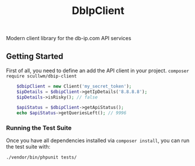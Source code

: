 <p align="center">
    <h1 align="center">
        DbIpClient
    </h1>
</p>
<br>

Modern client library for the db-ip.com API services


## Getting Started

First of all, you need to define an add the API client in your project.
`composer require scullwm/dbip-client`



```php
    $dbipClient = new Client('my_secret_token');
    $ipDetails = $dbipClient->getIpDetails('8.8.8.8');
    $ipDetails->isRisky(); // false

    $apiStatus = $dbipClient->getApiStatus();
    echo $apiStatus->getQueriesLeft(); // 9996
```

### Running the Test Suite

Once you have all dependencies installed via `composer install`, you can run the test suite with:

```bash
./vendor/bin/phpunit tests/
```
